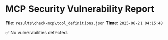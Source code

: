 # MCP Security Vulnerability Report
**File:** `results\check-mcp\tool_definitions.json`
**Time:** `2025-06-21 04:15:48`

✅ No vulnerabilities detected.